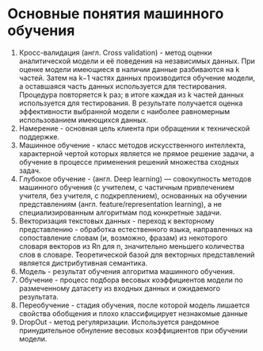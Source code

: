# Основные понятия машинного обучения

1. Кросс-валидация (англ. Cross validation) - метод оценки аналитической модели и её поведения на независимых данных. При оценке модели имеющиеся в наличии данные разбиваются на k частей. Затем на k−1 частях данных производится обучение модели, а оставшаяся часть данных используется для тестирования. Процедура повторяется k раз; в итоге каждая из k частей данных используется для тестирования. В результате получается оценка эффективности выбранной модели с наиболее равномерным использованием имеющихся данных.
2. Намерение - основная цель клиента при обращении к технической поддержке.
3. Машинное обучение - класс методов искусственного интеллекта, характерной чертой которых является не прямое решение задачи, а обучение в процессе применения решений множества сходных задач.
4. Глубокое обучение - (англ. Deep learning) — совокупность методов машинного обучения (с учителем, с частичным привлечением учителя, без учителя, с подкреплением), основанных на обучении представлениям (англ. feature/representation learning), а не специализированным алгоритмам под конкретные задачи.
5. Векторизация текстовых данных - переход к векторному представлению - обработка естественного языка, направленных на сопоставление словам (и, возможно, фразам) из некоторого словаря векторов из Rn для n, значительно меньшего количества слов в словаре. Теоретической базой для векторных представлений является дистрибутивная семантика.
6. Модель - результат обучения алгоритма машинного обучения.
7. Обучение - процесс подбора весовых коэффициентов модели по размеченному датасету из входных данных и ожидаемого результата.
8. Переобучение - стадия обучения, после которой модель лишается свойства обобщения и плохо классифицирует незнакомые данные
9. DropOut - метод регуляризации. Используется рандомное принудительное обнуление весовых коэффициентов при обучении модели.
